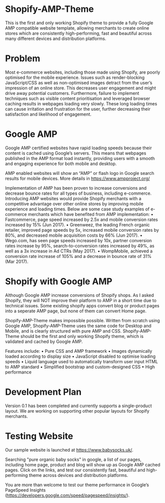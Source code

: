# Shopify-AMP-Theme
This is the first and only working Shopify theme to provide a fully Google AMP compatible website template, allowing merchants to create online stores which are consistently high-performing, fast and beautiful across many different devices and distribution platforms.

# Problem
Most e-commerce websites, including those made using Shopify, are poorly optimised for the mobile experience. Issues such as render-blocking JavaScript/CSS as well as non-optimised images detract from the user’s impression of an online store. This decreases user engagement and might drive away potential customers. Furthermore, failure to implement techniques such as visible content prioritisation and leveraged browser caching results in webpages loading very slowly. These long loading times can cause irritation and frustration for the user, further decreasing their satisfaction and likelihood of engagement. 

# Google AMP
Google AMP certified websites have rapid loading speeds because their content is cached using Google’s servers. This means that webpages published in the AMP format load instantly, providing users with a smooth and engaging experience for both mobile and desktop. 

AMP enabled websites will show an “AMP” or flash logo in Google search results for mobile devices. More details in https://www.ampproject.org/

Implementation of AMP has been proven to increase conversions and decrease bounce rates for all types of business, including e-commerce. Introducing AMP websites would provide Shopify merchants with a competitive advantage over other online stores by improving mobile experience and loading times. Below are some case study examples of e-commerce merchants which have benefited from AMP implementation: 
•	Fastcommerce, page speed increased by 2.5x and mobile conversion rates increased by 15% (Jun 2017).
•	Greenweez, the leading French organic retailer, improved page speeds by 5x, increased mobile conversion rates by 80%, and decreased mobile acquisition costs by 66% (Jun 2017). 
•	Wego.com, has seen page speeds increased by 10x, partner conversion rates increase by 95%, search-to-conversion rates increased by 49%, as well as a 3x increase in Ad CTRs (May 2017). 
•	WompMobile, achieved a conversion rate increase of 105% and a decrease in bounce rate of 31% (Mar 2017). 

# Shopify with Google AMP
Although Google AMP increase conversions of Shopify shops. As I asked Shopify, they will NOT improve their platform to AMP in a short time due to technical issues. Some existing shopify apps convert blog or product pages into a seperate AMP page, but none of them can convert Home page.

Shopify-AMP-Theme makes impossible possible. Written from scratch using Google AMP, Shopify-AMP-Theme uses the same code for Desktop and Mobile, and is clearly structured with pure AMP and CSS. Shopify-AMP-Theme should be the first and only working Shopify theme, which is validated and cached by Google AMP.

Features include:
•	Pure CSS and AMP framework
•	Images dynamically loaded according to display size
•	JavaScript disabled to optimise loading speeds
•	Liquid language used to automatically transform user input HTML to AMP standard 
•	Simplified bootstrap and custom-designed CSS
•	High performance

# Development Plan
Version 0.1 has been completed and currently supports a single-product layout. We are working on supporting other popular layouts for Shopify merchants. 

# Testing Website
Our sample website is launched at https://www.babysocks.uk/. 

Searching "pure organic baby socks" in google, a list of our pages, including home page, product and blog will show up as Google AMP cached pages. Click on the links, and test our consistently fast, beautiful and high-performing theme across devices and distribution platforms.

You are more than welcome to test our theme performance in Google’s PageSpeed Insights (https://developers.google.com/speed/pagespeed/insights/). 





